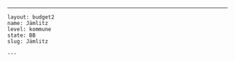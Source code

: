 ---
    layout: budget2
    name: Jämlitz
    level: kommune
    state: BB
    slug: Jämlitz

    ---


    